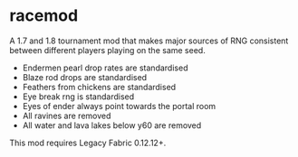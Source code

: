 # racemod
A 1.7 and 1.8 tournament mod that makes major sources of RNG consistent between different players playing on the same seed.

- Endermen pearl drop rates are standardised
- Blaze rod drops are standardised
- Feathers from chickens are standardised
- Eye break rng is standardised
- Eyes of ender always point towards the portal room
- All ravines are removed
- All water and lava lakes below y60 are removed

This mod requires Legacy Fabric 0.12.12+.